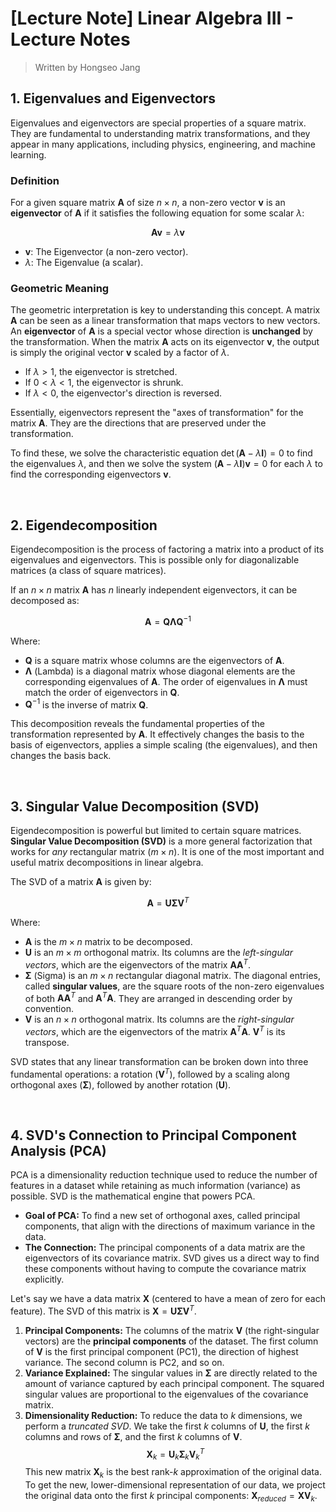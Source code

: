 # [Lecture Note] Linear Algebra III - Lecture Notes

> Written by Hongseo Jang

## 1. Eigenvalues and Eigenvectors

Eigenvalues and eigenvectors are special properties of a square matrix. They are fundamental to understanding matrix transformations, and they appear in many applications, including physics, engineering, and machine learning.

### Definition

For a given square matrix $\mathbf{A}$ of size $n \times n$, a non-zero vector $\mathbf{v}$ is an **eigenvector** of $\mathbf{A}$ if it satisfies the following equation for some scalar $\lambda$:

$$
\mathbf{A}\mathbf{v} = \lambda\mathbf{v}
$$

* $\mathbf{v}$: The Eigenvector (a non-zero vector).
* $\lambda$: The Eigenvalue (a scalar).

### Geometric Meaning

The geometric interpretation is key to understanding this concept. A matrix $\mathbf{A}$ can be seen as a linear transformation that maps vectors to new vectors. An **eigenvector** of $\mathbf{A}$ is a special vector whose direction is **unchanged** by the transformation. When the matrix $\mathbf{A}$ acts on its eigenvector $\mathbf{v}$, the output is simply the original vector $\mathbf{v}$ scaled by a factor of $\lambda$.

* If $\lambda > 1$, the eigenvector is stretched.
* If $0 < \lambda < 1$, the eigenvector is shrunk.
* If $\lambda < 0$, the eigenvector's direction is reversed.

Essentially, eigenvectors represent the "axes of transformation" for the matrix $\mathbf{A}$. They are the directions that are preserved under the transformation.

To find these, we solve the characteristic equation $\det(\mathbf{A} - \lambda\mathbf{I}) = 0$ to find the eigenvalues $\lambda$, and then we solve the system $(\mathbf{A} - \lambda\mathbf{I})\mathbf{v} = 0$ for each $\lambda$ to find the corresponding eigenvectors $\mathbf{v}$.

<br>

## 2. Eigendecomposition

Eigendecomposition is the process of factoring a matrix into a product of its eigenvalues and eigenvectors. This is possible only for diagonalizable matrices (a class of square matrices).

If an $n \times n$ matrix $\mathbf{A}$ has $n$ linearly independent eigenvectors, it can be decomposed as:

$$
\mathbf{A} = \mathbf{Q}\mathbf{\Lambda}\mathbf{Q}^{-1}
$$

Where:
* $\mathbf{Q}$ is a square matrix whose columns are the eigenvectors of $\mathbf{A}$.
* $\mathbf{\Lambda}$ (Lambda) is a diagonal matrix whose diagonal elements are the corresponding eigenvalues of $\mathbf{A}$. The order of eigenvalues in $\mathbf{\Lambda}$ must match the order of eigenvectors in $\mathbf{Q}$.
* $\mathbf{Q}^{-1}$ is the inverse of matrix $\mathbf{Q}$.

This decomposition reveals the fundamental properties of the transformation represented by $\mathbf{A}$. It effectively changes the basis to the basis of eigenvectors, applies a simple scaling (the eigenvalues), and then changes the basis back.

<br>

## 3. Singular Value Decomposition (SVD)

Eigendecomposition is powerful but limited to certain square matrices. **Singular Value Decomposition (SVD)** is a more general factorization that works for *any* rectangular matrix ($m \times n$). It is one of the most important and useful matrix decompositions in linear algebra.

The SVD of a matrix $\mathbf{A}$ is given by:

$$
\mathbf{A} = \mathbf{U}\boldsymbol{\Sigma}\mathbf{V}^T
$$

Where:
* $\mathbf{A}$ is the $m \times n$ matrix to be decomposed.
* $\mathbf{U}$ is an $m \times m$ orthogonal matrix. Its columns are the *left-singular vectors*, which are the eigenvectors of the matrix $\mathbf{A}\mathbf{A}^T$.
* $\boldsymbol{\Sigma}$ (Sigma) is an $m \times n$ rectangular diagonal matrix. The diagonal entries, called **singular values**, are the square roots of the non-zero eigenvalues of both $\mathbf{A}\mathbf{A}^T$ and $\mathbf{A}^T\mathbf{A}$. They are arranged in descending order by convention.
* $\mathbf{V}$ is an $n \times n$ orthogonal matrix. Its columns are the *right-singular vectors*, which are the eigenvectors of the matrix $\mathbf{A}^T\mathbf{A}$. $\mathbf{V}^T$ is its transpose.

SVD states that any linear transformation can be broken down into three fundamental operations: a rotation ($\mathbf{V}^T$), followed by a scaling along orthogonal axes ($\boldsymbol{\Sigma}$), followed by another rotation ($\mathbf{U}$).

<br>

## 4. SVD's Connection to Principal Component Analysis (PCA)

PCA is a dimensionality reduction technique used to reduce the number of features in a dataset while retaining as much information (variance) as possible. SVD is the mathematical engine that powers PCA.

* **Goal of PCA:** To find a new set of orthogonal axes, called principal components, that align with the directions of maximum variance in the data.
* **The Connection:** The principal components of a data matrix are the eigenvectors of its covariance matrix. SVD gives us a direct way to find these components without having to compute the covariance matrix explicitly.

Let's say we have a data matrix $\mathbf{X}$ (centered to have a mean of zero for each feature). The SVD of this matrix is $\mathbf{X} = \mathbf{U}\boldsymbol{\Sigma}\mathbf{V}^T$.

1.  **Principal Components:** The columns of the matrix $\mathbf{V}$ (the right-singular vectors) are the **principal components** of the dataset. The first column of $\mathbf{V}$ is the first principal component (PC1), the direction of highest variance. The second column is PC2, and so on.
2.  **Variance Explained:** The singular values in $\boldsymbol{\Sigma}$ are directly related to the amount of variance captured by each principal component. The squared singular values are proportional to the eigenvalues of the covariance matrix.
3.  **Dimensionality Reduction:** To reduce the data to $k$ dimensions, we perform a *truncated SVD*. We take the first $k$ columns of $\mathbf{U}$, the first $k$ columns and rows of $\boldsymbol{\Sigma}$, and the first $k$ columns of $\mathbf{V}$.
    $$
    \mathbf{X}_k = \mathbf{U}_k \boldsymbol{\Sigma}_k \mathbf{V}_k^T
    $$
    This new matrix $\mathbf{X}_k$ is the best rank-$k$ approximation of the original data. To get the new, lower-dimensional representation of our data, we project the original data onto the first $k$ principal components: $\mathbf{X}_{reduced} = \mathbf{X} \mathbf{V}_k$.
